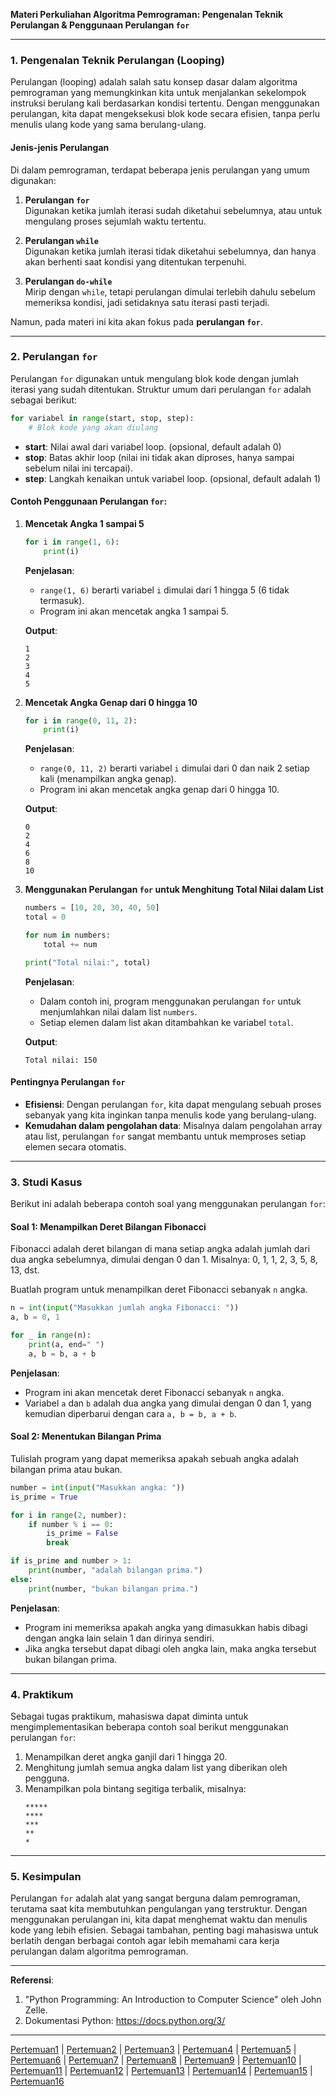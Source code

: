 **Materi Perkuliahan Algoritma Pemrograman: Pengenalan Teknik Perulangan & Penggunaan Perulangan `for`**

---

### **1. Pengenalan Teknik Perulangan (Looping)**
Perulangan (looping) adalah salah satu konsep dasar dalam algoritma pemrograman yang memungkinkan kita untuk menjalankan sekelompok instruksi berulang kali berdasarkan kondisi tertentu. Dengan menggunakan perulangan, kita dapat mengeksekusi blok kode secara efisien, tanpa perlu menulis ulang kode yang sama berulang-ulang.

#### **Jenis-jenis Perulangan**
Di dalam pemrograman, terdapat beberapa jenis perulangan yang umum digunakan:

1. **Perulangan `for`**  
   Digunakan ketika jumlah iterasi sudah diketahui sebelumnya, atau untuk mengulang proses sejumlah waktu tertentu.

2. **Perulangan `while`**  
   Digunakan ketika jumlah iterasi tidak diketahui sebelumnya, dan hanya akan berhenti saat kondisi yang ditentukan terpenuhi.

3. **Perulangan `do-while`**  
   Mirip dengan `while`, tetapi perulangan dimulai terlebih dahulu sebelum memeriksa kondisi, jadi setidaknya satu iterasi pasti terjadi.

Namun, pada materi ini kita akan fokus pada **perulangan `for`**.

---

### **2. Perulangan `for`**
Perulangan `for` digunakan untuk mengulang blok kode dengan jumlah iterasi yang sudah ditentukan. Struktur umum dari perulangan `for` adalah sebagai berikut:

```python
for variabel in range(start, stop, step):
    # Blok kode yang akan diulang
```

- **start**: Nilai awal dari variabel loop. (opsional, default adalah 0)
- **stop**: Batas akhir loop (nilai ini tidak akan diproses, hanya sampai sebelum nilai ini tercapai).
- **step**: Langkah kenaikan untuk variabel loop. (opsional, default adalah 1)

#### **Contoh Penggunaan Perulangan `for`:**
1. **Mencetak Angka 1 sampai 5**
   
   ```python
   for i in range(1, 6):
       print(i)
   ```

   **Penjelasan**:
   - `range(1, 6)` berarti variabel `i` dimulai dari 1 hingga 5 (6 tidak termasuk).
   - Program ini akan mencetak angka 1 sampai 5.

   **Output**:
   ```
   1
   2
   3
   4
   5
   ```

2. **Mencetak Angka Genap dari 0 hingga 10**
   
   ```python
   for i in range(0, 11, 2):
       print(i)
   ```

   **Penjelasan**:
   - `range(0, 11, 2)` berarti variabel `i` dimulai dari 0 dan naik 2 setiap kali (menampilkan angka genap).
   - Program ini akan mencetak angka genap dari 0 hingga 10.

   **Output**:
   ```
   0
   2
   4
   6
   8
   10
   ```

3. **Menggunakan Perulangan `for` untuk Menghitung Total Nilai dalam List**
   
   ```python
   numbers = [10, 20, 30, 40, 50]
   total = 0

   for num in numbers:
       total += num

   print("Total nilai:", total)
   ```

   **Penjelasan**:
   - Dalam contoh ini, program menggunakan perulangan `for` untuk menjumlahkan nilai dalam list `numbers`.
   - Setiap elemen dalam list akan ditambahkan ke variabel `total`.
   
   **Output**:
   ```
   Total nilai: 150
   ```

#### **Pentingnya Perulangan `for`**
- **Efisiensi**: Dengan perulangan `for`, kita dapat mengulang sebuah proses sebanyak yang kita inginkan tanpa menulis kode yang berulang-ulang.
- **Kemudahan dalam pengolahan data**: Misalnya dalam pengolahan array atau list, perulangan `for` sangat membantu untuk memproses setiap elemen secara otomatis.

---

### **3. Studi Kasus**
Berikut ini adalah beberapa contoh soal yang menggunakan perulangan `for`:

#### **Soal 1**: Menampilkan Deret Bilangan Fibonacci
Fibonacci adalah deret bilangan di mana setiap angka adalah jumlah dari dua angka sebelumnya, dimulai dengan 0 dan 1. Misalnya: 0, 1, 1, 2, 3, 5, 8, 13, dst.

Buatlah program untuk menampilkan deret Fibonacci sebanyak `n` angka.

```python
n = int(input("Masukkan jumlah angka Fibonacci: "))
a, b = 0, 1

for _ in range(n):
    print(a, end=" ")
    a, b = b, a + b
```

**Penjelasan**:
- Program ini akan mencetak deret Fibonacci sebanyak `n` angka.
- Variabel `a` dan `b` adalah dua angka yang dimulai dengan 0 dan 1, yang kemudian diperbarui dengan cara `a, b = b, a + b`.

#### **Soal 2**: Menentukan Bilangan Prima
Tulislah program yang dapat memeriksa apakah sebuah angka adalah bilangan prima atau bukan.

```python
number = int(input("Masukkan angka: "))
is_prime = True

for i in range(2, number):
    if number % i == 0:
        is_prime = False
        break

if is_prime and number > 1:
    print(number, "adalah bilangan prima.")
else:
    print(number, "bukan bilangan prima.")
```

**Penjelasan**:
- Program ini memeriksa apakah angka yang dimasukkan habis dibagi dengan angka lain selain 1 dan dirinya sendiri.
- Jika angka tersebut dapat dibagi oleh angka lain, maka angka tersebut bukan bilangan prima.

---

### **4. Praktikum**
Sebagai tugas praktikum, mahasiswa dapat diminta untuk mengimplementasikan beberapa contoh soal berikut menggunakan perulangan `for`:

1. Menampilkan deret angka ganjil dari 1 hingga 20.
2. Menghitung jumlah semua angka dalam list yang diberikan oleh pengguna.
3. Menampilkan pola bintang segitiga terbalik, misalnya:
   ```
   *****
   ****
   ***
   **
   *
   ```

---

### **5. Kesimpulan**
Perulangan `for` adalah alat yang sangat berguna dalam pemrograman, terutama saat kita membutuhkan pengulangan yang terstruktur. Dengan menggunakan perulangan ini, kita dapat menghemat waktu dan menulis kode yang lebih efisien. Sebagai tambahan, penting bagi mahasiswa untuk berlatih dengan berbagai contoh agar lebih memahami cara kerja perulangan dalam algoritma pemrograman.

---

**Referensi**:
1. "Python Programming: An Introduction to Computer Science" oleh John Zelle.
2. Dokumentasi Python: https://docs.python.org/3/

---
[Pertemuan1](Pertemuan1.md) | [Pertemuan2](Pertemuan2.md) | [Pertemuan3](Pertemuan3.md) | [Pertemuan4](Pertemuan4.md) | [Pertemuan5](Pertemuan5.md) | [Pertemuan6](Pertemuan6.md) | [Pertemuan7](Pertemuan7.md) | [Pertemuan8](Pertemuan8.md) | [Pertemuan9](Pertemuan9.md) | [Pertemuan10](Pertemuan10.md) | [Pertemuan11](Pertemuan11.md) | [Pertemuan12](Pertemuan12.md) | [Pertemuan13](Pertemuan13.md) | [Pertemuan14](Pertemuan14.md) | [Pertemuan15](Pertemuan15.md) | [Pertemuan16](Pertemuan16.md)